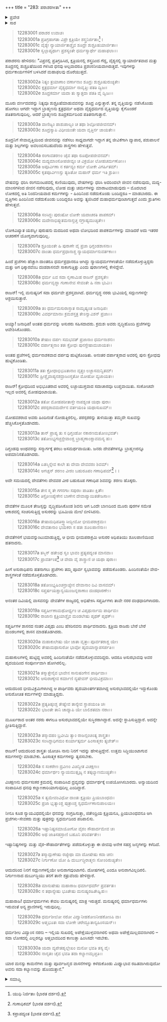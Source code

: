 +++
title = "283: ಪರಾಶರಗೀತಾ"
+++

<details><summary>ಪ್ರವೇಶ</summary>


।।   ಓಂ ಓಂ ನಮೋ ನಾರಾಯಣಾಯ।।   ಶ್ರೀ ವೇದವ್ಯಾಸಾಯ ನಮಃ ।।

ಶ್ರೀ ಕೃಷ್ಣದ್ವೈಪಾಯನ ವೇದವ್ಯಾಸ ವಿರಚಿತ  

**ಶ್ರೀ ಮಹಾಭಾರತ**

**ಶಾಂತಿ ಪರ್ವ**

**ಮೋಕ್ಷಧರ್ಮ ಪರ್ವ**

**ಅಧ್ಯಾಯ 283**


</details>

<details><summary>ಸಾರ</summary>

ಬ್ರಾಹ್ಮಣಾದಿ ವರ್ಣಗಳ ಜೀವಿಕೆ, ಮನುಷ್ಯರಲ್ಲಿ ಅಸುರೀಭಾವದ ಪ್ರಾದುರ್ಭಾವ, ಶಿವನಿಂದ ಅದರ ನಿವಾರಣೆ, ಸ್ವಧರ್ಮ ಪರಿಪಾಲನೆ (1-30).


</details>


> 12283001 ಪರಾಶರ ಉವಾಚ।  
12283001a ಪ್ರತಿಗ್ರಹಾಗತಾ ವಿಪ್ರೇ ಕ್ಷತ್ರಿಯೇ ಶಸ್ತ್ರನಿರ್ಜಿತಾಃ[^1]।  
12283001c ವೈಶ್ಯೇ ನ್ಯಾಯಾರ್ಜಿತಾಶ್ಚೈವ ಶೂದ್ರೇ ಶುಶ್ರೂಷಯಾರ್ಜಿತಾಃ।  
12283001e ಸ್ವಲ್ಪಾಪ್ಯರ್ಥಾಃ ಪ್ರಶಸ್ಯಂತೇ ಧರ್ಮಸ್ಯಾರ್ಥೇ ಮಹಾಫಲಾಃ।।

ಪರಾಶರನು ಹೇಳಿದನು: “ವಿಪ್ರನಲ್ಲಿ ಪ್ರತಿಗ್ರಹಿಸಿದ, ಕ್ಷತ್ರಿಯನಲ್ಲಿ ಶಸ್ತ್ರದಿಂದ ಗೆದ್ದ, ವೈಶ್ಯನಲ್ಲಿ ನ್ಯಾಯಾರ್ಜಿತವಾದ ಮತ್ತು ಶೂದ್ರನಲ್ಲಿ ಶುಶ್ರೂಷೆಯಿಂದ ಗಳಿಸಿದ ಧನವು ಅಲ್ಪವಾದರೂ ಪ್ರಶಂಸನೀಯವಾಗಿರುತ್ತದೆ. ಇವುಗಳನ್ನು ಧರ್ಮಕಾರ್ಯಗಳಿಗೆ ಬಳಸಿದರೆ ಮಹಾಫಲವು ದೊರೆಯುತ್ತದೆ.

> 12283002a ನಿತ್ಯಂ ತ್ರಯಾಣಾಂ ವರ್ಣಾನಾಂ ಶೂದ್ರಃ ಶುಶ್ರೂಷುರುಚ್ಯತೇ।  
12283002c ಕ್ಷತ್ರಧರ್ಮಾ ವೈಶ್ಯಧರ್ಮಾ ನಾವೃತ್ತಿಃ ಪತತಿ ದ್ವಿಜಃ।  
12283002e ಶೂದ್ರಕರ್ಮಾ ಯದಾ ತು ಸ್ಯಾತ್ತದಾ ಪತತಿ ವೈ ದ್ವಿಜಃ।।

ಮೂರು ವರ್ಣದವರನ್ನು ನಿತ್ಯವೂ ಶುಶ್ರೂಷೆಮಾಡುವವನನ್ನು ಶೂದ್ರ ಎನ್ನುತ್ತಾರೆ. ತನ್ನ ವೃತ್ತಿಯನ್ನು ನಡೆಸಿಕೊಂಡು ಹೋಗಲು ಆಗದೇ ಇದ್ದಾಗ ಬ್ರಾಹ್ಮಣನು ಕ್ಷತ್ರಧರ್ಮ ಅಥವಾ ವೈಶ್ಯಧರ್ಮದ ವೃತ್ತಿಯನ್ನು ಕೈಗೊಂಡರೆ ಪತಿತನಾಗುವುದಿಲ್ಲ. ಆದರೆ ಬ್ರಾಹ್ಮಣನು ಶೂದ್ರಕರ್ಮದಿಂದ ಪತಿತನಾಗುತ್ತಾನೆ.

> 12283003a ವಾಣಿಜ್ಯಂ ಪಾಶುಪಾಲ್ಯಂ ಚ ತಥಾ ಶಿಲ್ಪೋಪಜೀವನಮ್।  
12283003c ಶೂದ್ರಸ್ಯಾಪಿ ವಿಧೀಯಂತೇ ಯದಾ ವೃತ್ತಿರ್ನ ಜಾಯತೇ।।

ಶೂದ್ರನಿಗೆ ಸೇವಾವೃತ್ತಿಯಿಂದ ಜೀವನವನ್ನು ನಡೆಸಲು ಸಾಧ್ಯವಾಗದೇ ಇದ್ದಾಗ ತನ್ನ ಜೀವಿಕೆಗಾಗಿ ವ್ಯಾಪಾರ, ಪಶುಪಾಲನೆ ಮತ್ತು ಶಿಲ್ಪಗಳನ್ನು ಅವಲಂಬಿಸಬಹುದೆಂದು ಶಾಸ್ತ್ರಗಳು ಹೇಳುತ್ತವೆ.

> 12283004a ರಂಗಾವತರಣಂ ಚೈವ ತಥಾ ರೂಪೋಪಜೀವನಮ್।  
12283004c ಮದ್ಯಮಾಂಸೋಪಜೀವ್ಯಂ ಚ ವಿಕ್ರಯೋ ಲೋಹಚರ್ಮಣೋಃ।।  
12283005a ಅಪೂರ್ವಿಣಾ ನ ಕರ್ತವ್ಯಂ ಕರ್ಮ ಲೋಕೇ ವಿಗರ್ಹಿತಮ್।  
12283005c ಕೃತಪೂರ್ವಿಣಸ್ತು ತ್ಯಜತೋ ಮಹಾನ್ ಧರ್ಮ ಇತಿ ಶ್ರುತಿಃ।।

ವೇಷವನ್ನು ಧರಿಸಿ ರಂಗಮಂಟಪದಲ್ಲಿ ಕುಣಿಯುವುದು, ವೇಷಗಳನ್ನು ಧರಿಸಿ ಅದರಿಂದಲೇ ಜೀವನ ನಡೆಸುವುದು, ಮದ್ಯ-ಮಾಂಸಗಳಿಂದ ಜೀವನ ನಡೆಸುವುದು, ಲೋಹ ಮತ್ತು ಚರ್ಮಗಳನ್ನು ಮಾರಾಟಮಾಡುವುದು – ಮೊದಲಾದ ಲೋಕದಲ್ಲಿ ಅತಿ ನಿಂದನೀಯವಾದ ಕರ್ಮಗಳನ್ನು - ಹಿಂದಿನಿಂದ ನಡೆದುಕೊಂಡು ಬಂದಿದ್ದರೂ – ಮಾಡಬಾರದು. ಈ ವೃತ್ತಿಗಳು ಹಿಂದಿನಿಂದ ನಡೆದುಕೊಂಡು ಬಂದಿದ್ದರೂ ಅವನ್ನು ತ್ಯಜಿಸಿದರೆ ಮಹಾಧರ್ಮವುಂಟಾಗುತ್ತದೆ ಎಂದು ಶ್ರುತಿಗಳು ಹೇಳುತ್ತವೆ.

> 12283006a ಸಂಸಿದ್ಧಃ ಪುರುಷೋ ಲೋಕೇ ಯದಾಚರತಿ ಪಾಪಕಮ್।  
12283006c ಮದೇನಾಭಿಪ್ಲುತಮನಾಸ್ತಚ್ಚ ನಗ್ರಾಹ್ಯಮುಚ್ಯತೇ।।

ಲೋಕವಿಖ್ಯಾತ ಯಶಸ್ವೀ ಪುರುಷನು ಮದದಿಂದ ಅಥವಾ ಲೋಭದಿಂದ ಪಾಪಕರ್ಮಗಳನ್ನು ಮಾಡಿದರೆ ಅದು ಇತರರ ಆಚರಣೆಗೆ ಯೋಗ್ಯವಾಗುವುದಿಲ್ಲ.

> 12283007a ಶ್ರೂಯಂತೇ ಹಿ ಪುರಾಣೇ ವೈ ಪ್ರಜಾ ಧಿಗ್ದಂಡಶಾಸನಾಃ।  
12283007c ದಾಂತಾ ಧರ್ಮಪ್ರಧಾನಾಶ್ಚ ನ್ಯಾಯಧರ್ಮಾನುವರ್ತಕಾಃ।।

ಹಿಂದೆ ಪ್ರಜೆಗಳು ಹೆಚ್ಚಾಗಿ ದಾಂತರೂ ಧರ್ಮಪ್ರಧಾನರೂ ಆಗಿದ್ದು ನ್ಯಾಯಧರ್ಮಗಳಂತೆಯೇ ನಡೆದುಕೊಳ್ಳುತ್ತಿದ್ದರು ಮತ್ತು ಆಗ ಧಿಕ್ಕಾರವೆಂಬ ದಂಡಶಾಸನವೇ ಸಾಕಾಗುತ್ತಿತ್ತು ಎಂದು ಪುರಾಣಗಳಲ್ಲಿ ಕೇಳಿದ್ದೇವೆ.

> 12283008a ಧರ್ಮ ಏವ ಸದಾ ನೃಣಾಮಿಹ ರಾಜನ್ ಪ್ರಶಸ್ಯತೇ।  
12283008c ಧರ್ಮವೃದ್ಧಾ ಗುಣಾನೇವ ಸೇವಂತೇ ಹಿ ನರಾ ಭುವಿ।।

ರಾಜನ್! ಇಲ್ಲಿ ಮನುಷ್ಯರಿಗೆ ಸದಾ ಧರ್ಮವೇ ಪ್ರಶಸ್ತವಾಗಿದೆ. ಧರ್ಮವೃದ್ಧ ನರರು ಭುವಿಯಲ್ಲಿ ಸದ್ಗುಣಗಳನ್ನೇ ಆಶ್ರಯಿಸುತ್ತಾರೆ.

> 12283009a ತಂ ಧರ್ಮಮಸುರಾಸ್ತಾತ ನಾಮೃಷ್ಯಂತ ಜನಾಧಿಪ।  
12283009c ವಿವರ್ಧಮಾನಾಃ ಕ್ರಮಶಸ್ತತ್ರ ತೇಽನ್ವಾವಿಶನ್ ಪ್ರಜಾಃ।।

ಅಯ್ಯಾ! ಜನಾಧಿಪ! ಅಂತಹ ಧರ್ಮವನ್ನು ಅಸುರರು ಸಹಿಸದಾದರು. ಕ್ರಮಶಃ ಅವರು ವೃದ್ಧಿಹೊಂದಿ ಪ್ರಜೆಗಳನ್ನು ಆವೇಶಿಸಿಕೊಂಡರು.

> 12283010a ತೇಷಾಂ ದರ್ಪಃ ಸಮಭವತ್ ಪ್ರಜಾನಾಂ ಧರ್ಮನಾಶನಃ।  
12283010c ದರ್ಪಾತ್ಮನಾಂ ತತಃ ಕ್ರೋಧಃ ಪುನಸ್ತೇಷಾಮಜಾಯತ।।

ಅಂತಹ ಪ್ರಜೆಗಳಲ್ಲಿ ಧರ್ಮನಾಶಕವಾದ ದರ್ಪವು ಹುಟ್ಟಿಕೊಂಡಿತು. ಅನಂತರ ದರ್ಪಾತ್ಮರಾದ ಅವರಲ್ಲಿ ಪುನಃ ಕ್ರೋಧವು ಹುಟ್ಟಿಕೊಂಡಿತು.

> 12283011a ತತಃ ಕ್ರೋಧಾಭಿಭೂತಾನಾಂ ವೃತ್ತಂ ಲಜ್ಜಾಸಮನ್ವಿತಮ್।  
12283011c ಹ್ರೀಶ್ಚೈವಾಪ್ಯನಶದ್ರಾಜಂಸ್ತತೋ ಮೋಹೋ ವ್ಯಜಾಯತ।।

ರಾಜನ್! ಕ್ರೋಧದಿಂದ ಅಭಿಭೂತರಾದ ಅವರಲ್ಲಿ ಲಜ್ಜಾಯುಕ್ತವಾದ ಸದಾಚಾರವೂ ಲುಪ್ತವಾಯಿತು. ಸಂಕೋಚವೇ ಇಲ್ಲದ ಅವರಲ್ಲಿ ಮೋಹವುಂಟಾಯಿತು.

> 12283012a ತತೋ ಮೋಹಪರೀತಾಸ್ತೇ ನಾಪಶ್ಯಂತ ಯಥಾ ಪುರಾ।  
12283012c ಪರಸ್ಪರಾವಮರ್ದೇನ ವರ್ತಯಂತಿ ಯಥಾಸುಖಮ್।।

ಮೋಹವಶರಾದ ಅವರು ಹಿಂದಿನಂತೆ ನೋಡುತ್ತಿರಲಿಲ್ಲ. ಪರಸ್ಪರರನ್ನು ತುಳಿಯುತ್ತಾ ತಮ್ಮದೇ ಸುಖವನ್ನು ಹೆಚ್ಚಿಸಿಕೊಳ್ಳತೊಡಗಿದರು.

> 12283013a ತಾನ್ ಪ್ರಾಪ್ಯ ತು ಸ ಧಿಗ್ದಂಡೋ ನಕಾರಣಮತೋಽಭವತ್।  
12283013c ತತೋಽಭ್ಯಗಚ್ಚನ್ದೇವಾಂಶ್ಚ ಬ್ರಾಹ್ಮಣಾಂಶ್ಚಾವಮನ್ಯ ಹ।।

ದಿಗ್ದಂಡವು ಅಂಥವರನ್ನು ಸನ್ಮಾರ್ಗಕ್ಕೆ ತರಲು ಅಸಮರ್ಥವಾಯಿತು. ಜನರು ದೇವತೆಗಳನ್ನೂ ಬ್ರಾಹ್ಮಣರನ್ನೂ ಅಪಮಾನಿಸತೊಡಗಿದರು.

> 12283014a ಏತಸ್ಮಿನ್ನೇವ ಕಾಲೇ ತು ದೇವಾ ದೇವವರಂ ಶಿವಮ್।  
12283014c ಅಗಚ್ಚನ್ ಶರಣಂ ವೀರಂ ಬಹುರೂಪಂ ಗಣಾಧಿಪಮ್[^2]।।

ಅದೇ ಸಮಯದಲ್ಲಿ ದೇವತೆಗಳು ದೇವವರ ವೀರ ಬಹುರೂಪ ಗಣಾಧಿಪ ಶಿವವನ್ನು ಶರಣು ಹೊಕ್ಕರು.

> 12283015a ತೇನ ಸ್ಮ ತೇ ಗಗನಗಾಃ ಸಪುರಾಃ ಪಾತಿತಾಃ ಕ್ಷಿತೌ।  
12283015c ತಿಸ್ರೋಽಪ್ಯೇಕೇನ ಬಾಣೇನ ದೇವಾಪ್ಯಾಯಿತತೇಜಸಾ।।

ದೇವತೆಗಳ ಮೂಲಕ ತೇಜಸ್ಸನ್ನು ವೃದ್ಧಿಪಡಿಸಿಕೊಂಡ ಶಿವನು ಆಗ ಒಂದೇ ಬಾಣದಿಂದ ಮೂರು ಪುರಗಳ ಸಮೇತ ಆಕಾಶದಲ್ಲಿ ಸಂಚರಿಸುತ್ತಿದ್ದ ಅಸುರರನ್ನು ಭೂಮಿಯ ಮೇಲೆ ಬೀಳಿಸಿದನು.

> 12283016a ತೇಷಾಮಧಿಪತಿಸ್ತ್ವಾಸೀದ್ಭೀಮೋ ಭೀಮಪರಾಕ್ರಮಃ।  
12283016c ದೇವತಾನಾಂ ಭಯಕರಃ ಸ ಹತಃ ಶೂಲಪಾಣಿನಾ।।

ದೇವತೆಗಳಿಗೆ ಭಯವನ್ನುಂಟುಮಾಡುತ್ತಿದ್ದ, ಆ ಭೀಮ ಭೀಮಪರಾಕ್ರಮಿ ಅಸುರರ ಅಧಿಪತಿಯು ಶೂಲಪಾಣಿಯಿಂದ ಹತನಾದನು.

> 12283017a ತಸ್ಮಿನ್ ಹತೇಽಥ ಸ್ವಂ ಭಾವಂ ಪ್ರತ್ಯಪದ್ಯಂತ ಮಾನವಾಃ।  
12283017c ಪ್ರಾವರ್ತಂತ[^3] ಚ ವೇದಾ ವೈ ಶಾಸ್ತ್ರಾಣಿ ಚ ಯಥಾ ಪುರಾ।।

ಹೀಗೆ ಅಸುರಾಧಿಪನು ಹತನಾಗಲು ಪ್ರಜೆಗಳು ತಮ್ಮ ಪೂರ್ವ ಸ್ವಭಾವವನ್ನು ಪಡೆದುಕೊಂಡರು. ಹಿಂದಿನಂತೆಯೇ ವೇದ-ಶಾಸ್ತ್ರಗಳಂತೆ ನಡೆದುಕೊಳ್ಳತೊಡಗಿದರು.

> 12283018a ತತೋಽಭ್ಯಷಿಂಚನ್ರಾಜ್ಯೇನ ದೇವಾನಾಂ ದಿವಿ ವಾಸವಮ್।  
12283018c ಸಪ್ತರ್ಷಯಶ್ಚಾನ್ವಯುಂಜನ್ನರಾಣಾಂ ದಂಡಧಾರಣೇ।।

ಅನಂತರ ದಿವಿಯಲ್ಲಿ ವಾಸವನನ್ನು ದೇವತೆಗಳ ರಾಜ್ಯದಲ್ಲಿ ಅಭಿಷೇಕಿಸಿ ಸಪ್ತರ್ಷಿಗಳು ತಾವೇ ನರರ ದಂಢಧಾರಿಗಳಾದರು.

> 12283019a ಸಪ್ತರ್ಷೀಣಾಮಥೋರ್ಧ್ವಂ ಚ ವಿಪೃಥುರ್ನಾಮ ಪಾರ್ಥಿವಃ।  
12283019c ರಾಜಾನಃ ಕ್ಷತ್ರಿಯಾಶ್ಚೈವ ಮಂಡಲೇಷು ಪೃಥಕ್ ಪೃಥಕ್।।

ಸಪ್ತರ್ಷಿಗಳ ಶಾಸನದ ನಂತರ ವಿಪೃಥು ಎಂಬ ಹೆಸರಿನವನು ಪಾರ್ಥಿವನಾದನು. ಕ್ಷತ್ರಿಯ ರಾಜರು ಬೇರೆ ಬೇರೆ ಮಂಡಲಗಳಲ್ಲಿ ಶಾಸನ ಮಾಡತೊಡಗಿದರು.

> 12283020a ಮಹಾಕುಲೇಷು ಯೇ ಜಾತಾ ವೃತ್ತಾಃ ಪೂರ್ವತರಾಶ್ಚ ಯೇ।  
12283020c ತೇಷಾಮಥಾಸುರೋ ಭಾವೋ ಹೃದಯಾನ್ನಾಪಸರ್ಪತಿ।।

ಮಹಾಕುಲಗಳಲ್ಲಿ ಹುಟ್ಟಿದ್ದ ಅವರಲ್ಲಿ ಹಿಂದಿನಂತೆಯೇ ನಡೆದುಕೊಳ್ಳುವವರಿದ್ದರು. ಆದರೂ ಅಸುರಭಾವವು ಅವರ ಹೃದಯದಿಂದ ಸಂಪೂರ್ಣವಾಗಿ ಹೋಗಿರಲಿಲ್ಲ.

> 12283021a ತಸ್ಮಾತ್ತೇನೈವ ಭಾವೇನ ಸಾನುಷಂಗೇನ ಪಾರ್ಥಿವಾಃ।  
12283021c ಆಸುರಾಣ್ಯೇವ ಕರ್ಮಾಣಿ ನ್ಯಷೇವನ್ ಭೀಮವಿಕ್ರಮಾಃ।।

ಆದುದರಿಂದ ಭೀಮವಿಕ್ರಮಿಗಳಾಗಿದ್ದ ಆ ಪಾರ್ಥಿವರು ಹೃದಯಾಂತರ್ಗತವಾಗಿದ್ದ ಅಸುರಭಾವದಲ್ಲಿಯೇ ಇದ್ದುಕೊಂಡು ಅಸುರೋಚಿತ ಕರ್ಮಗಳನ್ನೇ ಮಾಡುತ್ತಿದ್ದರು.

> 12283022a ಪ್ರತ್ಯತಿಷ್ಠಂಶ್ಚ ತೇಷ್ವೇವ ತಾನ್ಯೇವ ಸ್ಥಾಪಯಂತಿ ಚ।  
12283022c ಭಜಂತೇ ತಾನಿ ಚಾದ್ಯಾಪಿ ಯೇ ಬಾಲಿಶತಮಾ ನರಾಃ।।

ಮೂರ್ಖರಾದ ಅಂತರ ನರರು ಈಗಲೂ ಅಸುರಭಾವದಲ್ಲಿಯೇ ಸುಸ್ಥಿರರಾಗಿದ್ದಾರೆ. ಅದನ್ನೇ ಸ್ಥಾಪಿಸುತ್ತಿದ್ದಾರೆ. ಅದನ್ನೇ ಪ್ರೀತಿಸುತ್ತಿದ್ದಾರೆ.

> 12283023a ತಸ್ಮಾದಹಂ ಬ್ರವೀಮಿ ತ್ವಾಂ ರಾಜನ್ಸಂಚಿಂತ್ಯ ಶಾಸ್ತ್ರತಃ।  
12283023c ಸಂಸಿದ್ಧಾಧಿಗಮಂ ಕುರ್ಯಾತ್ಕರ್ಮ ಹಿಂಸಾತ್ಮಕಂ ತ್ಯಜೇತ್।।

ರಾಜನ್! ಆದುದರಿಂದ ಶಾಸ್ತ್ರತಃ ಯೋಚಿಸಿ ನಾನು ನಿನಗೆ ಇದನ್ನು ಹೇಳುತ್ತಿದ್ದೇನೆ. ಉತ್ತಮ ಸಿದ್ಧಿಯುಂಟಾಗುವ ಕರ್ಮಗಳನ್ನೇ ಮಾಡಬೇಕು. ಹಿಂಸಾತ್ಮಕ ಕರ್ಮಗಳನ್ನು ತ್ಯಜಿಸಬೇಕು.

> 12283024a ನ ಸಂಕರೇಣ ದ್ರವಿಣಂ ವಿಚಿನ್ವೀತ ವಿಚಕ್ಷಣಃ।  
12283024c ಧರ್ಮಾರ್ಥಂ ನ್ಯಾಯಮುತ್ಸೃಜ್ಯ ನ ತತ್ಕಲ್ಯಾಣಮುಚ್ಯತೇ।।

ವಿಚಕ್ಷಣನು ಧರ್ಮಸಂಕರ ಕ್ರಮದಲ್ಲಿ ಸಂಪಾದಿಸಿದ ದ್ರವ್ಯವನ್ನು ಧರ್ಮಾರ್ಥಕ್ಕೆ ಉಪಯೋಗಿಸಬಾರದು. ಅನ್ಯಾಯದಿಂದ ಸಂಪಾದಿಸಿದ ಧನವು ಕಲ್ಯಾಣಕಾರಿಯಾಗುವುದಿಲ್ಲ ಎಂದಿದ್ದಾರೆ.

> 12283025a ಸ ತ್ವಮೇವಂವಿಧೋ ದಾಂತಃ ಕ್ಷತ್ರಿಯಃ ಪ್ರಿಯಬಾಂಧವಃ।  
12283025c ಪ್ರಜಾ ಭೃತ್ಯಾಂಶ್ಚ ಪುತ್ರಾಂಶ್ಚ ಸ್ವಧರ್ಮೇಣಾನುಪಾಲಯ।।

ನೀನೂ ಕೂಡ ನ್ಯಾಯವಿಧದಲ್ಲಿಯೇ ಧನವನ್ನು ಸಂಗ್ರಹಿಸುತ್ತಾ, ಜಿತೇಂದ್ರಿಯ ಕ್ಷತ್ರಿಯನೂ, ಪ್ರಿಯಬಾಂಧವನೂ ಆಗಿ ಪ್ರಜೆಗಳು-ಸೇವಕರು ಮತ್ತು ಪುತ್ರರನ್ನು ಸ್ವಧರ್ಮದಿಂದ ಪರಿಪಾಲಿಸು.

> 12283026a ಇಷ್ಟಾನಿಷ್ಟಸಮಾಯೋಗೋ ವೈರಂ ಸೌಹಾರ್ದಮೇವ ಚ।  
12283026c ಅಥ ಜಾತಿಸಹಸ್ರಾಣಿ ಬಹೂನಿ ಪರಿವರ್ತತೇ।।

ಇಷ್ಟಾನಿಷ್ಟಗಳನ್ನು ಮತ್ತು ವೈರ-ಸೌಹಾರ್ದತೆಗಳನ್ನು ಪಡೆದುಕೊಳ್ಳುತ್ತಾ ಈ ಜೀವವು ಅನೇಕ ಸಹಸ್ರ ಜನ್ಮಗಳನ್ನು ಕಳೆದಿದೆ.

> 12283027a ತಸ್ಮಾದ್ಗುಣೇಷು ರಜ್ಯೇಥಾ ಮಾ ದೋಷೇಷು ಕದಾ ಚನ।  
12283027c ನಿರ್ಗುಣೋ ಯೋ ಹಿ ದುರ್ಬುದ್ಧಿರಾತ್ಮನಃ ಸೋಽರಿರುಚ್ಯತೇ।।

ಆದುದರಿಂದ ನಿನಗೆ ಸದ್ಗುಣಗಳಲ್ಲಿಯೇ ಅನುರಾಗವುಂಟಾಗಲಿ. ದೋಷಗಳಲ್ಲಿ ಎಂದೂ ಅನುರಾಗವಿಲ್ಲದಿರಲಿ. ನಿರ್ಗುಣನಾದ ದುರ್ಬುದ್ಧಿಯು ತನಗೆ ತಾನೇ ಶತ್ರುವೆಂದು ಹೇಳಿದ್ದಾರೆ.

> 12283028a ಮಾನುಷೇಷು ಮಹಾರಾಜ ಧರ್ಮಾಧರ್ಮೌ ಪ್ರವರ್ತತಃ।  
12283028c ನ ತಥಾನ್ಯೇಷು ಭೂತೇಷು ಮನುಷ್ಯರಹಿತೇಷ್ವಿಹ।।

ಮಹಾರಾಜ! ಧರ್ಮಾಧರ್ಮಗಳು ಕೇವಲ ಮನುಷ್ಯರಲ್ಲಿ ಮಾತ್ರ ಇರುತ್ತದೆ. ಮನುಷ್ಯರಲ್ಲಿ ಧರ್ಮಾಧರ್ಮಗಳು ಇರುವಂತೆ ಅನ್ಯ ಪ್ರಾಣಿಗಳಲ್ಲಿ ಇರುವುದಿಲ್ಲ.

> 12283029a ಧರ್ಮಶೀಲೋ ನರೋ ವಿದ್ವಾನೀಹಕೋಽನೀಹಕೋಽಪಿ ವಾ।  
12283029c ಆತ್ಮಭೂತಃ ಸದಾ ಲೋಕೇ ಚರೇದ್ಭೂತಾನ್ಯಹಿಂಸಯನ್।।

ಧರ್ಮಶೀಲ ವಿದ್ವಾಂಸ ನರನು – ಇಲ್ಲಿಯ ಸುಖದಲ್ಲಿ ಅಪೇಕ್ಷೆಯುಳ್ಳವನಾಗಿರಲಿ ಅಥವಾ ಅಪೇಕ್ಷೆಯಿಲ್ಲದವನಾಗಿರಲಿ – ಸದಾ ಲೋಕದಲ್ಲಿ ಎಲ್ಲರನ್ನೂ ಆತ್ಮಭಾವದಿಂದ ಕಾಣುತ್ತಾ ಹಿಂಸಿಸದೇ ಇರಬೇಕು.

> 12283030a ಯದಾ ವ್ಯಪೇತಹೃಲ್ಲೇಖಂ ಮನೋ ಭವತಿ ತಸ್ಯ ವೈ।  
12283030c ನಾನೃತಂ ಚೈವ ಭವತಿ ತದಾ ಕಲ್ಯಾಣಮೃಚ್ಚತಿ।।

ಯಾರ ಮನಸ್ಸು ಕಾಮನೆಗಳು ಮತ್ತು ಪೂರ್ವಜನ್ಮದ ವಾಸನೆಗಳನ್ನು ಕಳೆದುಕೊಂಡು ಮಿಥ್ಯಾಭಾವ ರಹಿತವಾಗಿರುವುದೋ ಅವನು ಸದಾ ಕಲ್ಯಾಣವನ್ನು ಹೊಂದುತ್ತಾನೆ.”



<details><summary>ಸಮಾಪ್ತಿ</summary>


ಇತಿ ಶ್ರೀಮಹಾಭಾರತೇ ಶಾಂತಿಪರ್ವಣಿ ಮೋಕ್ಷಧರ್ಮಪರ್ವಣಿ ಪರಾಶರಗೀತಾಯಾಂ ತ್ರ್ಯಾಶೀತ್ಯತ್ಯಧಿಕದ್ವಿಶತತಮೋಽಧ್ಯಾಯಃ।।  
ಇದು ಶ್ರೀಮಹಾಭಾರತದಲ್ಲಿ ಶಾಂತಿಪರ್ವದಲ್ಲಿ ಮೋಕ್ಷಧರ್ಮಪರ್ವದಲ್ಲಿ ಪರಾಶರಗೀತಾ ಎನ್ನುವ ಇನ್ನೂರಾಎಂಭತ್ಮೂರನೇ ಅಧ್ಯಾಯವು.


</details>

[^1]: ಯುಧಿ ನಿರ್ಜಿತಾಃ (ಭಾರತ ದರ್ಶನ).

[^2]: ಗುಣಾಧಿಕಮ್ (ಭಾರತ ದರ್ಶನ).

[^3]: ಕಪ್ರಾಪದ್ಯಂತ (ಭಾರತ ದರ್ಶನ).
